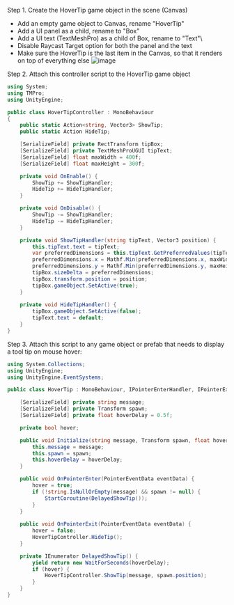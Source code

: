 Step 1. Create the HoverTip game object in the scene (Canvas)
- Add an empty game object to Canvas, rename "HoverTip"
- Add a UI panel as a child, rename to "Box"
- Add a UI text (TextMeshPro) as a child of Box, rename to "Text"\
- Disable Raycast Target option for both the panel and the text
- Make sure the HoverTip is the last item in the Canvas, so that it renders on top of everything else
![image](https://github.com/azarg/unity-learnings/assets/6077141/485ff725-0b3c-4511-bafa-b475afa7ccb2)

Step 2. Attach this controller script to the HoverTip game object
```cs
using System;
using TMPro;
using UnityEngine;

public class HoverTipController : MonoBehaviour
{
    public static Action<string, Vector3> ShowTip;
    public static Action HideTip;

    [SerializeField] private RectTransform tipBox;
    [SerializeField] private TextMeshProUGUI tipText;
    [SerializeField] float maxWidth = 400f;
    [SerializeField] float maxHeight = 300f;

    private void OnEnable() {
        ShowTip += ShowTipHandler;
        HideTip += HideTipHandler;
    }

    private void OnDisable() {
        ShowTip -= ShowTipHandler;
        HideTip -= HideTipHandler;
    }

    private void ShowTipHandler(string tipText, Vector3 position) {
        this.tipText.text = tipText;
        var preferredDimensions = this.tipText.GetPreferredValues(tipText, maxWidth, float.NegativeInfinity);
        preferredDimensions.x = Mathf.Min(preferredDimensions.x, maxWidth);
        preferredDimensions.y = Mathf.Min(preferredDimensions.y, maxHeight);
        tipBox.sizeDelta = preferredDimensions;
        tipBox.transform.position = position;
        tipBox.gameObject.SetActive(true);
    }
    
    private void HideTipHandler() {
        tipBox.gameObject.SetActive(false);
        tipText.text = default;
    }
}
```

Step 3. Attach this script to any game object or prefab that needs to display a tool tip on mouse hover:
```cs
using System.Collections;
using UnityEngine;
using UnityEngine.EventSystems;

public class HoverTip : MonoBehaviour, IPointerEnterHandler, IPointerExitHandler {

    [SerializeField] private string message;
    [SerializeField] private Transform spawn;
    [SerializeField] private float hoverDelay = 0.5f;

    private bool hover;

    public void Initialize(string message, Transform spawn, float hoverDelay) {
        this.message = message;
        this.spawn = spawn;
        this.hoverDelay = hoverDelay;
    }

    public void OnPointerEnter(PointerEventData eventData) {
        hover = true;
        if (!string.IsNullOrEmpty(message) && spawn != null) {
            StartCoroutine(DelayedShowTip());
        }
    }
    
    public void OnPointerExit(PointerEventData eventData) {
        hover = false;
        HoverTipController.HideTip();
    }

    private IEnumerator DelayedShowTip() {
        yield return new WaitForSeconds(hoverDelay);
        if (hover) {
            HoverTipController.ShowTip(message, spawn.position);
        }
    }
}
```

